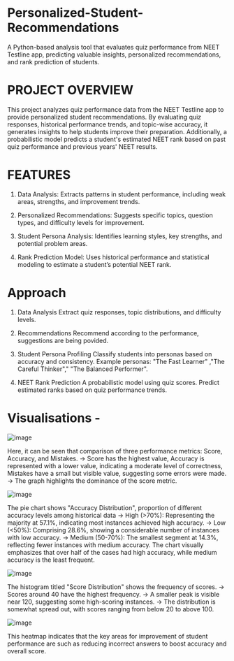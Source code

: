 # Personalized-Student-Recommendations
A Python-based analysis tool that evaluates quiz performance from NEET Testline app, predicting valuable insights, personalized recommendations, and rank prediction of students.


# PROJECT OVERVIEW

This project analyzes quiz performance data from the NEET Testline app to provide personalized student recommendations. By evaluating quiz responses, historical performance trends, and topic-wise accuracy, it generates insights to help students improve their preparation. Additionally, a probabilistic model predicts a student's estimated NEET rank based on past quiz performance and previous years' NEET results.

# FEATURES

1) Data Analysis: Extracts patterns in student performance, including weak areas, strengths, and improvement trends.

2) Personalized Recommendations: Suggests specific topics, question types, and difficulty levels for improvement.

3) Student Persona Analysis: Identifies learning styles, key strengths, and potential problem areas.

4) Rank Prediction Model: Uses historical performance and statistical modeling to estimate a student’s potential NEET rank.

# Approach

1. Data Analysis
Extract quiz responses, topic distributions, and difficulty levels.

2. Recommendations
Recommend according to the performance, suggestions are being povided.

4. Student Persona Profiling
Classify students into personas based on accuracy and consistency.
Example personas: "The Fast Learner" ,"The Careful Thinker"," "The Balanced Performer".

5. NEET Rank Prediction
A probabilistic model using quiz scores.
Predict estimated ranks based on quiz performance trends.

# Visualisations - 

![image](https://github.com/user-attachments/assets/1d3600de-7bf7-4594-a3f6-86baf2a6fb72)

Here, it can be seen that comparison of three performance metrics: Score, Accuracy, and Mistakes.
-> Score has the highest value, Accuracy is represented with a lower value, indicating a moderate level of correctness, Mistakes have a small but visible value, suggesting some errors were made.
-> The graph highlights the dominance of the score metric.

![image](https://github.com/user-attachments/assets/186c364a-b6cd-4858-b4a9-983ac191854b)

The pie chart shows "Accuracy Distribution", proportion of different accuracy levels among historical data
-> High (>70%): Representing the majority at 57.1%, indicating most instances achieved high accuracy.
-> Low (<50%): Comprising 28.6%, showing a considerable number of instances with low accuracy.
-> Medium (50-70%): The smallest segment at 14.3%, reflecting fewer instances with medium accuracy.
The chart visually emphasizes that over half of the cases had high accuracy, while medium accuracy is the least frequent.

![image](https://github.com/user-attachments/assets/821683f7-b419-4fb5-a14d-80544337b6c7)

The histogram titled "Score Distribution" shows the frequency of scores.
-> Scores around 40 have the highest frequency.
-> A smaller peak is visible near 120, suggesting some high-scoring instances.
-> The distribution is somewhat spread out, with scores ranging from below 20 to above 100.

![image](https://github.com/user-attachments/assets/76c39bfa-8520-4e35-b4b6-5ed6ff2f9d84)

This heatmap indicates that the key areas for improvement of student performance are such as reducing incorrect answers to boost accuracy and overall score.
